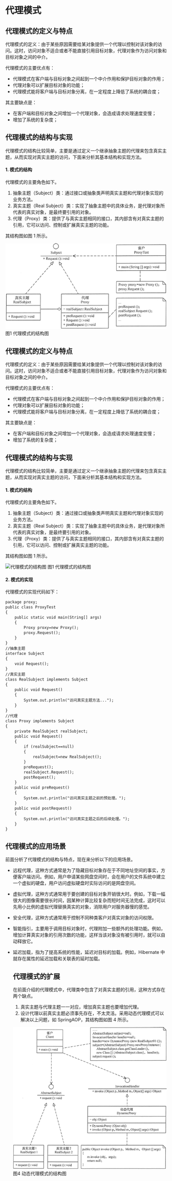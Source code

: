 # 代理模式

## 代理模式的定义与特点

代理模式的定义：由于某些原因需要给某对象提供一个代理以控制对该对象的访问。这时，访问对象不适合或者不能直接引用目标对象，代理对象作为访问对象和目标对象之间的中介。

代理模式的主要优点有：

- 代理模式在客户端与目标对象之间起到一个中介作用和保护目标对象的作用；
- 代理对象可以扩展目标对象的功能；
- 代理模式能将客户端与目标对象分离，在一定程度上降低了系统的耦合度；

其主要缺点是：

- 在客户端和目标对象之间增加一个代理对象，会造成请求处理速度变慢；
- 增加了系统的复杂度；

## 代理模式的结构与实现

代理模式的结构比较简单，主要是通过定义一个继承抽象主题的代理来包含真实主题，从而实现对真实主题的访问，下面来分析其基本结构和实现方法。

#### 1. 模式的结构

代理模式的主要角色如下。

1. 抽象主题（Subject）类：通过接口或抽象类声明真实主题和代理对象实现的业务方法。
2. 真实主题（Real Subject）类：实现了抽象主题中的具体业务，是代理对象所代表的真实对象，是最终要引用的对象。
3. 代理（Proxy）类：提供了与真实主题相同的接口，其内部含有对真实主题的引用，它可以访问、控制或扩展真实主题的功能。

其结构图如图 1 所示。

![代理模式的结构图](assets/3-1Q115093011523.gif)
图1 代理模式的结构图

## 代理模式的定义与特点

代理模式的定义：由于某些原因需要给某对象提供一个代理以控制对该对象的访问。这时，访问对象不适合或者不能直接引用目标对象，代理对象作为访问对象和目标对象之间的中介。

代理模式的主要优点有：

- 代理模式在客户端与目标对象之间起到一个中介作用和保护目标对象的作用；
- 代理对象可以扩展目标对象的功能；
- 代理模式能将客户端与目标对象分离，在一定程度上降低了系统的耦合度；

其主要缺点是：

- 在客户端和目标对象之间增加一个代理对象，会造成请求处理速度变慢；
- 增加了系统的复杂度；

## 代理模式的结构与实现

代理模式的结构比较简单，主要是通过定义一个继承抽象主题的代理来包含真实主题，从而实现对真实主题的访问，下面来分析其基本结构和实现方法。

#### 1. 模式的结构

代理模式的主要角色如下。

1. 抽象主题（Subject）类：通过接口或抽象类声明真实主题和代理对象实现的业务方法。
2. 真实主题（Real Subject）类：实现了抽象主题中的具体业务，是代理对象所代表的真实对象，是最终要引用的对象。
3. 代理（Proxy）类：提供了与真实主题相同的接口，其内部含有对真实主题的引用，它可以访问、控制或扩展真实主题的功能。

其结构图如图 1 所示。

![代理模式的结构图](http://c.biancheng.net/uploads/allimg/181115/3-1Q115093011523.gif)
图1 代理模式的结构图

#### 2. 模式的实现

代理模式的实现代码如下：

```
package proxy;
public class ProxyTest
{
    public static void main(String[] args)
    {
        Proxy proxy=new Proxy();
        proxy.Request();
    }
}
//抽象主题
interface Subject
{
    void Request();
}
//真实主题
class RealSubject implements Subject
{
    public void Request()
    {
        System.out.println("访问真实主题方法...");
    }
}
//代理
class Proxy implements Subject
{
    private RealSubject realSubject;
    public void Request()
    {
        if (realSubject==null)
        {
            realSubject=new RealSubject();
        }
        preRequest();
        realSubject.Request();
        postRequest();
    }
    public void preRequest()
    {
        System.out.println("访问真实主题之前的预处理。");
    }
    public void postRequest()
    {
        System.out.println("访问真实主题之后的后续处理。");
    }
}
```

## 代理模式的应用场景

前面分析了代理模式的结构与特点，现在来分析以下的应用场景。

- 远程代理，这种方式通常是为了隐藏目标对象存在于不同地址空间的事实，方便客户端访问。例如，用户申请某些网盘空间时，会在用户的文件系统中建立一个虚拟的硬盘，用户访问虚拟硬盘时实际访问的是网盘空间。

- 虚拟代理，这种方式通常用于要创建的目标对象开销很大时。例如，下载一幅很大的图像需要很长时间，因某种计算比较复杂而短时间无法完成，这时可以先用小比例的虚拟代理替换真实的对象，消除用户对服务器慢的感觉。

- 安全代理，这种方式通常用于控制不同种类客户对真实对象的访问权限。

- 智能指引，主要用于调用目标对象时，代理附加一些额外的处理功能。例如，增加计算真实对象的引用次数的功能，这样当该对象没有被引用时，就可以自动释放它。

- 延迟加载，指为了提高系统的性能，延迟对目标的加载。例如，Hibernate 中就存在属性的延迟加载和关联表的延时加载。

  ## 代理模式的扩展

  在前面介绍的代理模式中，代理类中包含了对真实主题的引用，这种方式存在两个缺点。

  1. 真实主题与代理主题一一对应，增加真实主题也要增加代理。
  2. 设计代理以前真实主题必须事先存在，不太灵活。采用动态代理模式可以解决以上问题，如 SpringAOP，其结构图如图 4 所示。

  ![动态代理模式的结构图](assets/3-1Q115093255227.gif)
  图4 动态代理模式的结构图